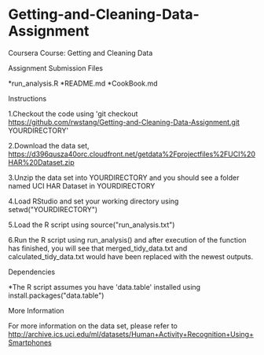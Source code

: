 # Getting-and-Cleaning-Data-Assignment

Coursera Course: Getting and Cleaning Data

Assignment Submission Files

   *run_analysis.R
   *README.md
   *CookBook.md

Instructions

   1.Checkout the code using 'git checkout https://github.com/rwstang/Getting-and-Cleaning-Data-Assignment.git YOURDIRECTORY'

   2.Download the data set, https://d396qusza40orc.cloudfront.net/getdata%2Fprojectfiles%2FUCI%20HAR%20Dataset.zip

   3.Unzip the data set into YOURDIRECTORY and you should see a folder named UCI HAR Dataset in YOURDIRECTORY

   4.Load RStudio and set your working directory using setwd("YOURDIRECTORY")

   5.Load the R script using source("run_analysis.txt")

   6.Run the R script using run_analysis() and after execution of the function has finished, you will see that merged_tidy_data.txt and calculated_tidy_data.txt would have been replaced with the newest outputs.

Dependencies

   *The R script assumes you have 'data.table' installed using install.packages("data.table")

More Information

For more information on the data set, please refer to http://archive.ics.uci.edu/ml/datasets/Human+Activity+Recognition+Using+Smartphones